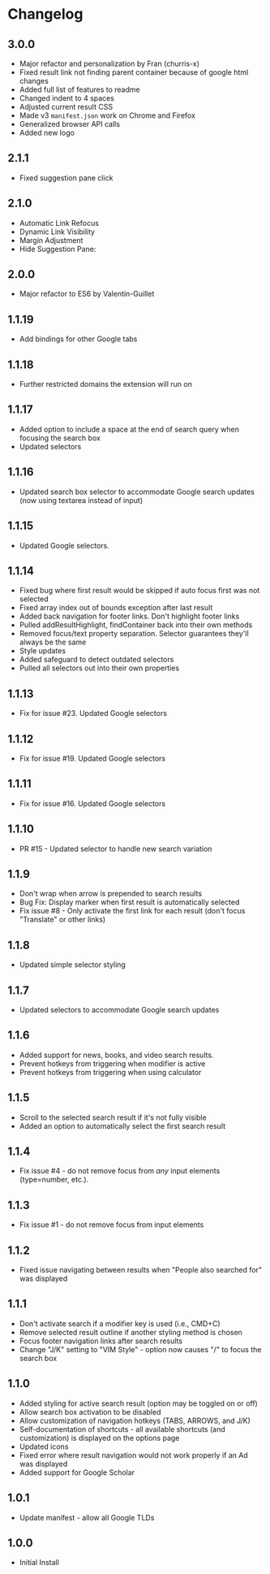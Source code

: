 # Changelog

## 3.0.0
- Major refactor and personalization by Fran (churris-x)
- Fixed result link not finding parent container because of google html changes
- Added full list of features to readme
- Changed indent to 4 spaces
- Adjusted current result CSS
- Made v3 `manifest.json`  work on Chrome and Firefox
- Generalized browser API calls
- Added new logo

## 2.1.1
- Fixed suggestion pane click

## 2.1.0
- Automatic Link Refocus
- Dynamic Link Visibility
- Margin Adjustment
- Hide Suggestion Pane: 

## 2.0.0
- Major refactor to ES6 by Valentin-Guillet

## 1.1.19
- Add bindings for other Google tabs

## 1.1.18
- Further restricted domains the extension will run on

## 1.1.17
- Added option to include a space at the end of search query when focusing the search box
- Updated selectors

## 1.1.16
- Updated search box selector to accommodate Google search updates (now using textarea instead of input)

## 1.1.15
- Updated Google selectors.

## 1.1.14
- Fixed bug where first result would be skipped if auto focus first was not selected
- Fixed array index out of bounds exception after last result
- Added back navigation for footer links. Don't highlight footer links
- Pulled addResultHighlight, findContainer back into their own methods
- Removed focus/text property separation. Selector guarantees they'll always be the same
- Style updates
- Added safeguard to detect outdated selectors
- Pulled all selectors out into their own properties

## 1.1.13
- Fix for issue #23. Updated Google selectors

## 1.1.12
- Fix for issue #19. Updated Google selectors

## 1.1.11
- Fix for issue #16. Updated Google selectors

## 1.1.10
- PR #15 - Updated selector to handle new search variation

## 1.1.9
- Don't wrap when arrow is prepended to search results
- Bug Fix: Display marker when first result is automatically selected
- Fix issue #8 - Only activate the first link for each result (don't focus "Translate" or other links)

## 1.1.8
- Updated simple selector styling

## 1.1.7
- Updated selectors to accommodate Google search updates

## 1.1.6
- Added support for news, books, and video search results.
- Prevent hotkeys from triggering when modifier is active
- Prevent hotkeys from triggering when using calculator

## 1.1.5
- Scroll to the selected search result if it's not fully visible
- Added an option to automatically select the first search result

## 1.1.4
- Fix issue #4 - do not remove focus from *any* input elements (type=number, etc.).

## 1.1.3
- Fix issue #1 - do not remove focus from input elements

## 1.1.2
- Fixed issue navigating between results when "People also searched for" was displayed

## 1.1.1
- Don't activate search if a modifier key is used (i.e., CMD+C)
- Remove selected result outline if another styling method is chosen
- Focus footer navigation links after search results
- Change "J/K" setting to "VIM Style" - option now causes "/" to focus the search box

## 1.1.0
- Added styling for active search result (option may be toggled on or off)
- Allow search box activation to be disabled
- Allow customization of navigation hotkeys (TABS, ARROWS, and J/K)
- Self-documentation of shortcuts - all available shortcuts (and customization) is displayed on the options page
- Updated icons
- Fixed error where result navigation would not work properly if an Ad was displayed
- Added support for Google Scholar

## 1.0.1
- Update manifest - allow all Google TLDs

## 1.0.0
- Initial Install
